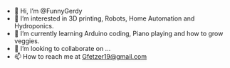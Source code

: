 - 👋 Hi, I’m @FunnyGerdy
- 👀 I’m interested in 3D printing, Robots, Home Automation and Hydroponics.
- 🌱 I’m currently learning Arduino coding, Piano playing and how to grow veggies.
- 💞️ I’m looking to collaborate on ...
- 📫 How to reach me at Gfetzer19@gmail.com

<!---
FunnyGerdy/FunnyGerdy is a ✨ special ✨ repository because its `README.md` (this file) appears on your GitHub profile.
You can click the Preview link to take a look at your changes.
--->

